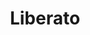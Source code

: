 ---
title: "Liberato"
url: /ciudad-autonoma-de-buenos-aires/liberato-avenida-santa-fe/
shop: pintura
---